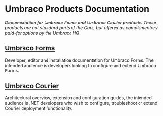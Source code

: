 # Umbraco Products Documentation

_Documentation for Umbraco Forms and Umbraco Courier products. These products are not standard parts of the Core, but
offered as complementary paid-for options by the Umbraco HQ_

## [Umbraco Forms](UmbracoForms/index.md)
Developer, editor and installation documentation for Umbraco Forms. The intended audience is developers looking to configure and extend
Umbraco Forms.


## [Umbraco Courier](UmbracoCourier/index.md)
Architectural overview, extension and configuration guides, the intended audience is .NET developers who wish to configure, troubleshoot or extend Courier deployment functionality.

